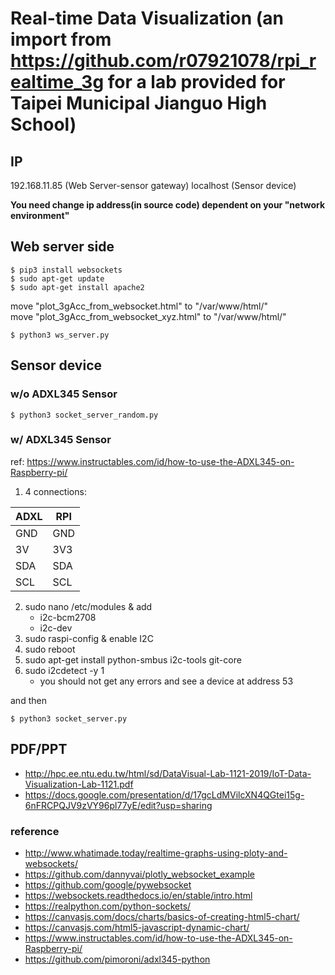 # Real-time Data Visualization (an import from https://github.com/r07921078/rpi_realtime_3g for a lab provided for Taipei Municipal Jianguo High School)
## IP
192.168.11.85 (Web Server-sensor gateway)
localhost (Sensor device)

**You need change ip address(in source code) dependent on your "network environment"**

## Web server side
```
$ pip3 install websockets
$ sudo apt-get update
$ sudo apt-get install apache2
```

move "plot_3gAcc_from_websocket.html" to "/var/www/html/" <br/>
move "plot_3gAcc_from_websocket_xyz.html" to "/var/www/html/"

```
$ python3 ws_server.py
```

## Sensor device
### w/o ADXL345 Sensor
```
$ python3 socket_server_random.py
```

### w/ ADXL345 Sensor

ref: https://www.instructables.com/id/how-to-use-the-ADXL345-on-Raspberry-pi/

1. 4 connections: 


| ADXL | RPI |
| ---- | --- |
| GND  | GND |
| 3V   | 3V3 |
| SDA  | SDA |
| SCL  | SCL |


2. sudo nano /etc/modules & add
    * i2c-bcm2708
    * i2c-dev
3. sudo raspi-config & enable I2C
3. sudo reboot
4. sudo apt-get install python-smbus i2c-tools git-core
5. sudo i2cdetect -y 1
    * you should not get any errors and see a device at address 53

and then

```
$ python3 socket_server.py
```

## PDF/PPT
* http://hpc.ee.ntu.edu.tw/html/sd/DataVisual-Lab-1121-2019/IoT-Data-Visualization-Lab-1121.pdf
* https://docs.google.com/presentation/d/17gcLdMVilcXN4QGtei15g-6nFRCPQJV9zVY96pl77yE/edit?usp=sharing


### reference
* http://www.whatimade.today/realtime-graphs-using-ploty-and-websockets/
* https://github.com/dannyvai/plotly_websocket_example
* https://github.com/google/pywebsocket
* https://websockets.readthedocs.io/en/stable/intro.html
* https://realpython.com/python-sockets/
* https://canvasjs.com/docs/charts/basics-of-creating-html5-chart/
* https://canvasjs.com/html5-javascript-dynamic-chart/
* https://www.instructables.com/id/how-to-use-the-ADXL345-on-Raspberry-pi/
* https://github.com/pimoroni/adxl345-python

